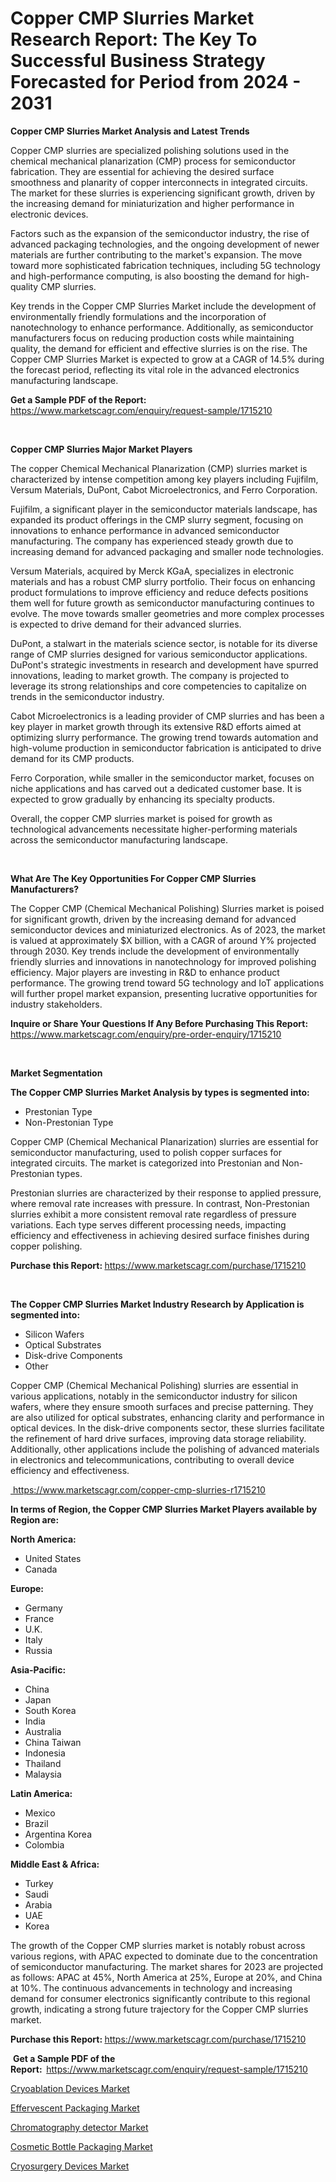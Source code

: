 <p><h1>Copper CMP Slurries Market Research Report: The Key To Successful Business Strategy Forecasted for Period from 2024 - 2031</h1></p><p><strong>Copper CMP Slurries Market Analysis and Latest Trends</strong></p>
<p><p>Copper CMP slurries are specialized polishing solutions used in the chemical mechanical planarization (CMP) process for semiconductor fabrication. They are essential for achieving the desired surface smoothness and planarity of copper interconnects in integrated circuits. The market for these slurries is experiencing significant growth, driven by the increasing demand for miniaturization and higher performance in electronic devices. </p><p>Factors such as the expansion of the semiconductor industry, the rise of advanced packaging technologies, and the ongoing development of newer materials are further contributing to the market's expansion. The move toward more sophisticated fabrication techniques, including 5G technology and high-performance computing, is also boosting the demand for high-quality CMP slurries. </p><p>Key trends in the Copper CMP Slurries Market include the development of environmentally friendly formulations and the incorporation of nanotechnology to enhance performance. Additionally, as semiconductor manufacturers focus on reducing production costs while maintaining quality, the demand for efficient and effective slurries is on the rise. The Copper CMP Slurries Market is expected to grow at a CAGR of 14.5% during the forecast period, reflecting its vital role in the advanced electronics manufacturing landscape.</p></p>
<p><strong>Get a Sample PDF of the Report:&nbsp;</strong> <a href="https://www.marketscagr.com/enquiry/request-sample/1715210?utm_campaign=1610&utm_medium=2&utm_source=Github&utm_content=ia&utm_term=23102024&utm_id=copper-cmp-slurries">https://www.marketscagr.com/enquiry/request-sample/1715210</a></p>
<p>&nbsp;</p>
<p><strong>Copper CMP Slurries Major Market Players</strong></p>
<p><p>The copper Chemical Mechanical Planarization (CMP) slurries market is characterized by intense competition among key players including Fujifilm, Versum Materials, DuPont, Cabot Microelectronics, and Ferro Corporation. </p><p>Fujifilm, a significant player in the semiconductor materials landscape, has expanded its product offerings in the CMP slurry segment, focusing on innovations to enhance performance in advanced semiconductor manufacturing. The company has experienced steady growth due to increasing demand for advanced packaging and smaller node technologies.</p><p>Versum Materials, acquired by Merck KGaA, specializes in electronic materials and has a robust CMP slurry portfolio. Their focus on enhancing product formulations to improve efficiency and reduce defects positions them well for future growth as semiconductor manufacturing continues to evolve. The move towards smaller geometries and more complex processes is expected to drive demand for their advanced slurries.</p><p>DuPont, a stalwart in the materials science sector, is notable for its diverse range of CMP slurries designed for various semiconductor applications. DuPont's strategic investments in research and development have spurred innovations, leading to market growth. The company is projected to leverage its strong relationships and core competencies to capitalize on trends in the semiconductor industry.</p><p>Cabot Microelectronics is a leading provider of CMP slurries and has been a key player in market growth through its extensive R&D efforts aimed at optimizing slurry performance. The growing trend towards automation and high-volume production in semiconductor fabrication is anticipated to drive demand for its CMP products.</p><p>Ferro Corporation, while smaller in the semiconductor market, focuses on niche applications and has carved out a dedicated customer base. It is expected to grow gradually by enhancing its specialty products. </p><p>Overall, the copper CMP slurries market is poised for growth as technological advancements necessitate higher-performing materials across the semiconductor manufacturing landscape.</p></p>
<p>&nbsp;</p>
<p><strong>What Are The Key Opportunities For Copper CMP Slurries Manufacturers?</strong></p>
<p><p>The Copper CMP (Chemical Mechanical Polishing) Slurries market is poised for significant growth, driven by the increasing demand for advanced semiconductor devices and miniaturized electronics. As of 2023, the market is valued at approximately $X billion, with a CAGR of around Y% projected through 2030. Key trends include the development of environmentally friendly slurries and innovations in nanotechnology for improved polishing efficiency. Major players are investing in R&D to enhance product performance. The growing trend toward 5G technology and IoT applications will further propel market expansion, presenting lucrative opportunities for industry stakeholders.</p></p>
<p><strong>Inquire or Share Your Questions If Any Before Purchasing This Report:</strong> <a href="https://www.marketscagr.com/enquiry/pre-order-enquiry/1715210?utm_campaign=1610&utm_medium=2&utm_source=Github&utm_content=ia&utm_term=23102024&utm_id=copper-cmp-slurries">https://www.marketscagr.com/enquiry/pre-order-enquiry/1715210</a></p>
<p>&nbsp;</p>
<p><strong>Market Segmentation</strong></p>
<p><strong>The Copper CMP Slurries Market Analysis by types is segmented into:</strong></p>
<p><ul><li>Prestonian Type</li><li>Non-Prestonian Type</li></ul></p>
<p><p>Copper CMP (Chemical Mechanical Planarization) slurries are essential for semiconductor manufacturing, used to polish copper surfaces for integrated circuits. The market is categorized into Prestonian and Non-Prestonian types. </p><p>Prestonian slurries are characterized by their response to applied pressure, where removal rate increases with pressure. In contrast, Non-Prestonian slurries exhibit a more consistent removal rate regardless of pressure variations. Each type serves different processing needs, impacting efficiency and effectiveness in achieving desired surface finishes during copper polishing.</p></p>
<p><strong>Purchase this Report:&nbsp;</strong><a href="https://www.marketscagr.com/purchase/1715210?utm_campaign=1610&utm_medium=2&utm_source=Github&utm_content=ia&utm_term=23102024&utm_id=copper-cmp-slurries">https://www.marketscagr.com/purchase/1715210</a></p>
<p>&nbsp;</p>
<p><strong>The Copper CMP Slurries Market Industry Research by Application is segmented into:</strong></p>
<p><ul><li>Silicon Wafers</li><li>Optical Substrates</li><li>Disk-drive Components</li><li>Other</li></ul></p>
<p><p>Copper CMP (Chemical Mechanical Polishing) slurries are essential in various applications, notably in the semiconductor industry for silicon wafers, where they ensure smooth surfaces and precise patterning. They are also utilized for optical substrates, enhancing clarity and performance in optical devices. In the disk-drive components sector, these slurries facilitate the refinement of hard drive surfaces, improving data storage reliability. Additionally, other applications include the polishing of advanced materials in electronics and telecommunications, contributing to overall device efficiency and effectiveness.</p></p>
<p><a href="https://www.marketscagr.com/copper-cmp-slurries-r1715210?utm_campaign=1610&utm_medium=2&utm_source=Github&utm_content=ia&utm_term=23102024&utm_id=copper-cmp-slurries">&nbsp;https://www.marketscagr.com/copper-cmp-slurries-r1715210</a></p>
<p><strong>In terms of Region, the Copper CMP Slurries Market Players available by Region are:</strong></p>
<p>
    <p> <strong> North America: </strong>
        <ul>
            <li>United States</li>
            <li>Canada</li>
        </ul>
        </p> 
    <p> <strong> Europe: </strong>
        <ul>
            <li>Germany</li>
            <li>France</li>
            <li>U.K.</li>
            <li>Italy</li>
            <li>Russia</li>
        </ul>
        </p> 
    <p> <strong> Asia-Pacific: </strong>
        <ul>
            <li>China</li>
            <li>Japan</li>
            <li>South Korea</li>
            <li>India</li>
            <li>Australia</li>
            <li>China Taiwan</li>
            <li>Indonesia</li>
            <li>Thailand</li>
            <li>Malaysia</li>
        </ul>
        </p> 
    <p> <strong> Latin America: </strong>
        <ul>
            <li>Mexico</li>
            <li>Brazil</li>
            <li>Argentina Korea</li>
            <li>Colombia</li>
        </ul>
        </p> 
    <p> <strong> Middle East & Africa: </strong>
        <ul>
            <li>Turkey</li>
            <li>Saudi</li>
            <li>Arabia</li>
            <li>UAE</li>
            <li>Korea</li>
        </ul>
    </p>
    </p>
<p><p>The growth of the Copper CMP slurries market is notably robust across various regions, with APAC expected to dominate due to the concentration of semiconductor manufacturing. The market shares for 2023 are projected as follows: APAC at 45%, North America at 25%, Europe at 20%, and China at 10%. The continuous advancements in technology and increasing demand for consumer electronics significantly contribute to this regional growth, indicating a strong future trajectory for the Copper CMP slurries market.</p></p>
<p><strong>Purchase this Report: </strong><a href="https://www.marketscagr.com/purchase/1715210?utm_campaign=1610&utm_medium=2&utm_source=Github&utm_content=ia&utm_term=23102024&utm_id=copper-cmp-slurries">https://www.marketscagr.com/purchase/1715210</a></p>
<p>&nbsp;<strong>Get a Sample PDF of the Report:&nbsp;&nbsp;</strong><a href="https://www.marketscagr.com/enquiry/request-sample/1715210?utm_campaign=1610&utm_medium=2&utm_source=Github&utm_content=ia&utm_term=23102024&utm_id=copper-cmp-slurries">https://www.marketscagr.com/enquiry/request-sample/1715210</a></p>
<p><strong></strong></p>
<p><p><a href="https://www.linkedin.com/pulse/cryoablation-devices-value-chain-analysis-from-raw-materials-e4kge?utm_campaign=1610&utm_medium=2&utm_source=Github&utm_content=ia&utm_term=23102024&utm_id=copper-cmp-slurries">Cryoablation Devices Market</a></p><p><a href="https://www.linkedin.com/pulse/future-innovation-global-effervescent-packaging-market-growth-iyk3e?utm_campaign=1610&utm_medium=2&utm_source=Github&utm_content=ia&utm_term=23102024&utm_id=copper-cmp-slurries">Effervescent Packaging Market</a></p><p><a href="https://www.linkedin.com/pulse/chromatography-detector-market-indicators-size-regional-wcqwe?utm_campaign=1610&utm_medium=2&utm_source=Github&utm_content=ia&utm_term=23102024&utm_id=copper-cmp-slurries">Chromatography detector Market</a></p><p><a href="https://www.linkedin.com/pulse/global-cosmetic-bottle-packaging-market-forecast-2024-2031-bwzze?utm_campaign=1610&utm_medium=2&utm_source=Github&utm_content=ia&utm_term=23102024&utm_id=copper-cmp-slurries">Cosmetic Bottle Packaging Market</a></p><p><a href="https://www.linkedin.com/pulse/global-cryosurgery-devices-market-size-trends-analysis-twsne?utm_campaign=1610&utm_medium=2&utm_source=Github&utm_content=ia&utm_term=23102024&utm_id=copper-cmp-slurries">Cryosurgery Devices Market</a></p></p>